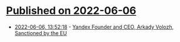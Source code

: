 # [Published on 2022-06-06](index.md)

* [2022-06-06, 13:52:18](https://news.ycombinator.com/item?id=31640470) - [Yandex Founder and CEO, Arkady Volozh, Sanctioned by the EU](https://ir.yandex/press-releases?year=2022)
